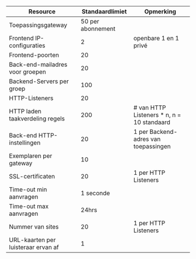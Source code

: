 Resource| Standaardlimiet | Opmerking
---|---|---
Toepassingsgateway | 50 per abonnement |
Frontend IP-configuraties| 2 | openbare 1 en 1 privé
Frontend-poorten | 20 |
Back-end-mailadres voor groepen | 20 |
Backend-Servers per groep | 100 |
HTTP-Listeners | 20 |
HTTP laden taakverdeling regels | 200 | # van HTTP Listeners * n, n = 10 standaard
Back-end HTTP-instellingen | 20 | 1 per Backend-adres van toepassingen
Exemplaren per gateway | 10 |
SSL-certificaten | 20 | 1 per HTTP Listeners
Time-out min aanvragen | 1 seconde |
Time-out max aanvragen | 24hrs |
Nummer van sites | 20 | 1 per HTTP Listeners
URL-kaarten per luisteraar ervan af | 1 |
